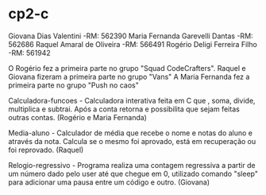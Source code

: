 # cp2-c
Giovana Dias Valentini -RM: 562390 
Maria Fernanda Garevelli Dantas -RM: 562686
Raquel Amaral de Oliveira -RM: 566491
Rogério Deligi Ferreira Filho -RM: 561942

O Rogério fez a primeira parte no grupo "Squad CodeCrafters".
Raquel e Giovana fizeram a primeira parte no grupo "Vans"
A Maria Fernanda fez a primeira parte no grupo "Push no caos"

Calculadora-funcoes - Calculadora interativa feita em C que , soma,
divide, multiplica e subtrai. Após a conta retorna e possibilita que sejam
feitas outras contas. (Rogério e Maria Fernanda)

Media-aluno - Calculador de média que recebe o nome e notas do aluno e através da nota. Calcula se o mesmo foi aprovado, está em recuperação ou foi reprovado. (Raquel)

Relogio-regressivo - Programa realiza uma contagem regressiva a partir de 
um número dado pelo user até que chegue em 0, utilizado comando "sleep" para
adicionar uma pausa entre um código e outro. (Giovana)
